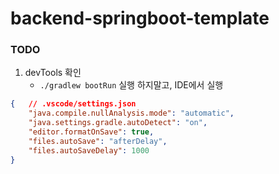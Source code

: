 
# backend-springboot-template

### TODO
1. devTools 확인
    * `./gradlew bootRun` 실행 하지말고, IDE에서 실행
``` json
{   // .vscode/settings.json
    "java.compile.nullAnalysis.mode": "automatic",
    "java.settings.gradle.autoDetect": "on",
    "editor.formatOnSave": true,
    "files.autoSave": "afterDelay",
    "files.autoSaveDelay": 1000
}
```
